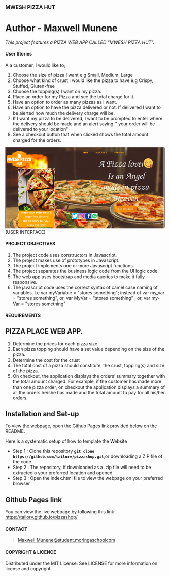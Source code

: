 ### **MWESH PIZZA HUT**
# **Author - Maxwell Munene**
_This  project features a PIZZA WEB APP CALLED "MWESH PIZZA HUT"._

#### **User Stories**

A a customer, I would like to;

1. Choose the size of pizza I want e.g Small, Medium, Large
2. Choose what kind of crust I would like the pizza to have e.g Crispy, Stuffed, Gluten-free
3. Choose the topping(s) I want on my pizza.
4. Place an order for my Pizza and see the total charge for it.
5. Have an option to order as many pizzas as I want.
6. Have an option to have the pizza delivered or not.  If delivered I want to be alerted how much the delivery charge will be.
7. If I want my pizza to be delivered, I want to be prompted to enter where the delivery should be made and an alert saying '' your order will be delivered to your location"
8. See a checkout button that when clicked shows the total amount charged for the orders.


![USER INTERFACE](images/home.png) (USER INTERFACE)


#### **PROJECT OBJECTIVES**
1. The project code uses constructors in Javascript.
2. The project makes use of prototypes in Javascript.
3. The project implements one or more Javascript functions.
4. The project separates the business logic code from the UI logic code.
5. The web app uses bootstrap and media queries to make it fully responsive.
6. The javascript code uses the correct syntax of camel case naming of variables. I.e var myVariable = "stores something"; instead of var my_var = "stores something", or, var MyVar = "stores something" , or,  var my-Var = "stores something"

#### **REQUIREMENTS**
## **PIZZA PLACE WEB APP.**
1. Determine the prices for each pizza size.
2. Each pizza topping should have a set value depending on the size of the pizza.
3. Determine the cost for the crust
4. The total cost of a pizza should constitute, the crust, topping(s) and size of the pizza.
5. On checkout, the application displays the orders’ summary together with the total amount charged. For example, if the customer has made more than one pizza order, on checkout the application displays a summary of all the orders he/she has made and the total amount to pay for all his/her orders.



## Installation and Set-up
To view the webpage, open the Github Pages link provided below on the README.

Here is a systematic setup of how to template the Website
* Step 1 : Clone this repository **`git clone https://github.com/tailorv/pizzashop.git`**,or downloading a ZIP file of the code.
* Step 2 : The repository, if downloaded as a .zip file will need to be extracted o your preferred location and opened
* Step 3 : Open the index.html file to view the webpage on your preferred browser

## Github Pages link

You can view the live webpage by following this link https://tailorv.github.io/pizzashop/



#### **CONTACT**
>Maxwell.Munene@student.moringaschoolcom <br>

#### **COPYRIGHT & LICENCE**
Distributed under the MIT License. See LICENSE for more information on license and copyright.

